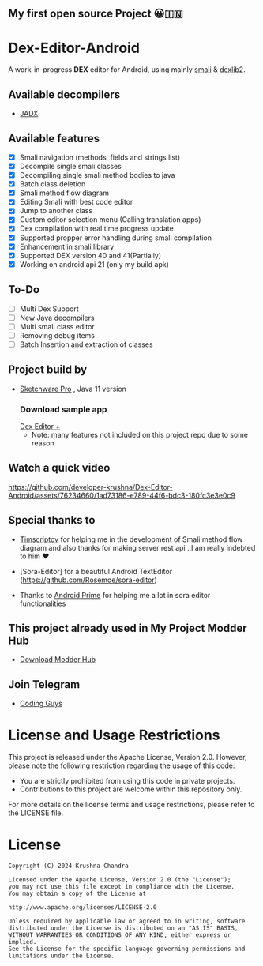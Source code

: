 ## My first open source Project 😀🇮🇳
# Dex-Editor-Android
A work-in-progress **DEX** editor for Android, using mainly [smali](https://github.com/google/smali) & [dexlib2](https://github.com/google/smali/tree/main/dexlib2).
## Available decompilers
- [JADX](https://github.com/skylot/jadx)

## Available features 
- [x] Smali navigation (methods, fields and strings list)
- [x] Decompile single smali classes 
- [x] Decompiling single smali method bodies to java
- [x] Batch class deletion
- [x] Smali method flow diagram
- [x] Editing Smali with best code editor
- [x] Jump to another class
- [x] Custom editor selection menu (Calling translation apps)
- [x] Dex compilation with real time progress update
- [x] Supported propper error handling during smali compilation 
- [x] Enhancement in smali library 
- [x] Supported DEX version 40 and 41(Partially)
- [x] Working on android api 21 (only my build apk)
## To-Do
- [ ] Multi Dex Support
- [ ] New Java decompilers
- [ ] Multi smali class editor
- [ ] Removing debug items
- [ ] Batch Insertion and extraction of classes
## Project build by 
- [Sketchware Pro](https://github.com/Sketchware-Pro/Sketchware-Pro) , Java 11 version
  ### Download sample app
  [Dex Editor +](https://t.me/MaharnaTech/83)
  - Note: many features not included on this project repo due to some reason 
## Watch a quick video
https://github.com/developer-krushna/Dex-Editor-Android/assets/76234660/1ad73186-e789-44f6-bdc3-180fc3e3e0c9
## Special thanks to
- [Timscriptov](https://github.com/timscriptov) for helping me in the development of Smali method flow diagram and also thanks for making server rest api ..I am really indebted to him ♥️

- [Sora-Editor] for a beautiful Android TextEditor (https://github.com/Rosemoe/sora-editor)

- Thanks to [Android Prime](https://github.com/abodinagdat16) for helping me a lot in sora editor functionalities

## This project already used in My Project Modder Hub
- [Download Modder Hub](https://modder-hub.blogspot.com)

## Join Telegram
- [Coding Guys](https://t.me/coding_guys)
  
# License and Usage Restrictions

This project is released under the Apache License, Version 2.0. However, please note the following restriction regarding the usage of this code:

- You are strictly prohibited from using this code in private projects.
- Contributions to this project are welcome within this repository only.

For more details on the license terms and usage restrictions, please refer to the LICENSE file.

# License
    Copyright (C) 2024 Krushna Chandra

    Licensed under the Apache License, Version 2.0 (the "License");
    you may not use this file except in compliance with the License.
    You may obtain a copy of the License at

    http://www.apache.org/licenses/LICENSE-2.0

    Unless required by applicable law or agreed to in writing, software
    distributed under the License is distributed on an "AS IS" BASIS,
    WITHOUT WARRANTIES OR CONDITIONS OF ANY KIND, either express or implied.
    See the License for the specific language governing permissions and
    limitations under the License.
